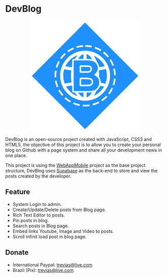 # DevBlog

<p align="center">
  <img width="350" src="data/img/logo.png" alt="DevBlog Logo"/>
</p>

DevBlog is an open-source project created with JavaScript, CSS3 and HTML5, the objective of this project is to allow you to create your personal blog on Github with a page system and share all your development news in one place.

This project is using the [WebAppMobile](https://github.com/treviasxk/WebAppMobile) project as the base project structure, DevBlog uses [Supabase](https://supabase.com/) as the back-end to store and view the posts created by the developer.

## Feature
  - System Login to admin.
  - Create/Update/Delete posts from Blog page.
  - Rich Text Editor to posts.
  - Pin posts in blog.
  - Search posts in Blog page.
  - Embed links Youtube, Image and Video to posts.
  - Scroll infinit load post in blog page.

## Donate
 - International
 Paypal: trevias@live.com
 - Brazil (Pix): trevias@live.com